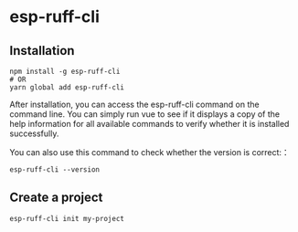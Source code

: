 # esp-ruff-cli

## Installation

```
npm install -g esp-ruff-cli
# OR
yarn global add esp-ruff-cli
```

After installation, you can access the esp-ruff-cli command on the command line. You can simply run vue to see if it displays a copy of the help information for all available commands to verify whether it is installed successfully.

You can also use this command to check whether the version is correct:：

```
esp-ruff-cli --version
```

## Create a project

```
esp-ruff-cli init my-project
```
